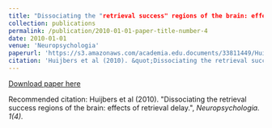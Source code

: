 ```yaml
---
title: "Dissociating the "retrieval success" regions of the brain: effects of retrieval delay."
collection: publications
permalink: /publication/2010-01-01-paper-title-number-4
date: 2010-01-01
venue: 'Neuropsychologia'
paperurl: 'https://s3.amazonaws.com/academia.edu.documents/33811449/Huijbers10_retrievalLAgs_Neuropsych.pdf?AWSAccessKeyId=AKIAIWOWYYGZ2Y53UL3A&Expires=1555585610&Signature=QtNLt3h7IwSbKxYWJIR1LGHPR6Q%3D&response-content-disposition=inline%3B%20filename%3DDissociating_the_retrieval_success_regio.pdf'
citation: 'Huijbers et al (2010). &quot;Dissociating the retrieval success regions of the brain: effects of retrieval delay.&quot;, <i>Neuropsychologia<i>. 1(4).'
---
```

[Download paper here](https://s3.amazonaws.com/academia.edu.documents/33811449/Huijbers10_retrievalLAgs_Neuropsych.pdf?AWSAccessKeyId=AKIAIWOWYYGZ2Y53UL3A&Expires=1555585610&Signature=QtNLt3h7IwSbKxYWJIR1LGHPR6Q%3D&response-content-disposition=inline%3B%20filename%3DDissociating_the_retrieval_success_regio.pdf)

Recommended citation: Huijbers et al (2010). "Dissociating the retrieval success regions of the brain: effects of retrieval delay.", <i>Neuropsychologia<i>. 1(4).